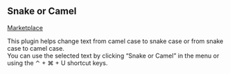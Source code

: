 ## Snake or Camel

[Marketplace](https://plugins.jetbrains.com/plugin/23755-snakeorcamel)  

This plugin helps change text from camel case to snake case or from snake case to camel case.  
You can use the selected text by clicking “Snake or Camel” in the menu or using the ⌃ + ⌘ + U shortcut keys.
